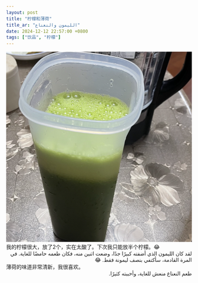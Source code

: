 ```yaml
---
layout: post
title: "柠檬和薄荷"
title_ar: "الليمون والنعناع"
date: 2024-12-12 22:57:00 +0800
tags: ["饮品", "柠檬"]
---
```


<img src="/assets/images/柠檬薄荷.png" alt="柠檬和薄荷" class="post-image">



<!-- 双语内容上下显示 -->
<div class="bilingual">
  <div class="zh">
    我的柠檬很大，放了2个，实在太酸了。下次我只能放半个柠檬。😂
  </div>
  <div class="ar" dir="rtl">
    لقد كان الليمون الذي أضفته كبيرًا جدًا، وضعت اثنين منه، فكان طعمه حامضًا للغاية. في المرة القادمة، سأكتفي بنصف ليمونة فقط. 😂
  </div>
</div>

<!--more-->

<div class="bilingual">
  <div class="zh">
    薄荷的味道非常清新，我很喜欢。
  </div>
  <div class="ar" dir="rtl">
    طعم النعناع منعش للغاية، وأحببته كثيرًا.
  </div>
</div>


